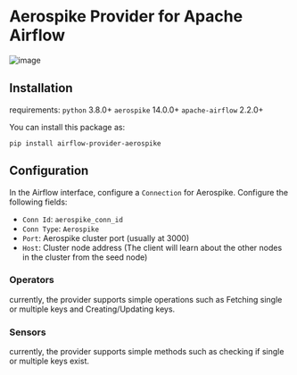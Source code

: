 <!--
 Licensed to the Apache Software Foundation (ASF) under one
 or more contributor license agreements.  See the NOTICE file
 distributed with this work for additional information
 regarding copyright ownership.  The ASF licenses this file
 to you under the Apache License, Version 2.0 (the
 "License"); you may not use this file except in compliance
 with the License.  You may obtain a copy of the License at

   http://www.apache.org/licenses/LICENSE-2.0

 Unless required by applicable law or agreed to in writing,
 software distributed under the License is distributed on an
 "AS IS" BASIS, WITHOUT WARRANTIES OR CONDITIONS OF ANY
 KIND, either express or implied.  See the License for the
 specific language governing permissions and limitations
 under the License.
 -->

# Aerospike Provider for Apache Airflow
![image](https://github.com/eldar-eln-bigabid/airflow-aerospike-provider/assets/116807288/6e838f7c-f534-4384-8a61-08de5e60cf5a)


<a id="installation"></a>
## Installation
requirements:
`python` 3.8.0+
`aerospike` 14.0.0+
`apache-airflow` 2.2.0+

You can install this package as:
```shell
pip install airflow-provider-aerospike
```

## Configuration

In the Airflow interface, configure a `Connection` for Aerospike. Configure the following fields:
* `Conn Id`: `aerospike_conn_id`
* `Conn Type`: `Aerospike`
* `Port`: Aerospike cluster port (usually at 3000)
* `Host`: Cluster node address (The client will learn about the other nodes in the cluster from the seed node)


### Operators
currently, the provider supports simple operations such as Fetching single or multiple keys and Creating/Updating keys.

### Sensors
currently, the provider supports simple methods such as checking if single or multiple keys exist.
